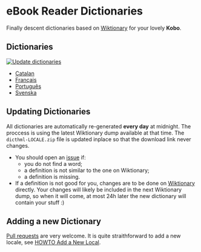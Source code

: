 # eBook Reader Dictionaries

Finally descent dictionaries based on [Wiktionary](https://www.wiktionary.org/) for your lovely **Kobo**.

## Dictionaries

[![Update dictionaries](https://github.com/BoboTiG/ebook-reader-dict/workflows/Update%20dictionaries/badge.svg)](https://github.com/BoboTiG/ebook-reader-dict/actions?query=workflow%3A%22Update+dictionaries%22)

- [Catalan](https://github.com/BoboTiG/ebook-reader-dict/releases/tag/ca)
- [Français](https://github.com/BoboTiG/ebook-reader-dict/releases/tag/fr)
- [Português](https://github.com/BoboTiG/ebook-reader-dict/releases/tag/pt)
- [Svenska](https://github.com/BoboTiG/ebook-reader-dict/releases/tag/sv)

## Updating Dictionaries

All dictionaries are automatically re-generated **every day** at midnight. The proccess is using the latest Wiktionary dump available at that time.
The `dicthml-LOCALE.zip` file is updated inplace so that the download link never changes.

- You should open an [issue](https://github.com/BoboTiG/ebook-reader-dict/issues) if:
   - you do not find a word;
   - a definition is not similar to the one on Wiktionary;
   - a definition is missing.
- If a definition is not good for you, changes are to be done on [Wiktionary](https://www.wiktionary.org/) directly.
  Your changes will likely be included in the next Wiktionary dump, so when it will come, at most 24h later the new dictionary will contain your stuff :)

## Adding a new Dictionary

[Pull requests](https://github.com/BoboTiG/ebook-reader-dict/pulls) are very welcome. It is quite straithforward to add a new locale, see [HOWTO Add a New Local](https://github.com/BoboTiG/ebook-reader-dict/wiki/HOWTO-Add-a-New-Local).
